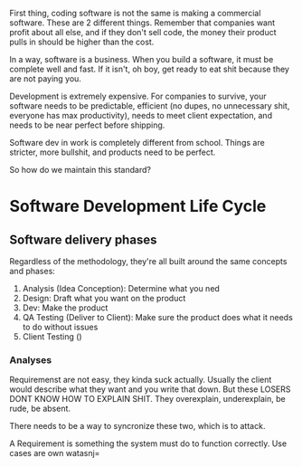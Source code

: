 First thing, coding software is not the same is making a commercial software. These are 2 different things. Remember that companies want profit about all else, and if they don't sell code, the money their product pulls in should be higher than the cost.

In a way, software is a business. When you build a software, it must be complete well and fast. If it isn't, oh boy, get ready to eat shit because they are not paying you. 

Development is extremely expensive. For companies to survive, your software needs to be predictable, efficient (no dupes, no unnecessary shit, everyone has max productivity), needs to meet client expectation, and needs to be near perfect before shipping.

Software dev in work is completely different from school. Things are stricter, more bullshit, and products need to be perfect.

So how do we maintain this standard?
# Software Development Life Cycle
## Software delivery phases
Regardless of the methodology, they're all built around the same concepts and phases:
1. Analysis (Idea Conception): Determine what you ned
2. Design: Draft what you want on the product
3. Dev: Make the product
4. QA Testing (Deliver to Client): Make sure the product does what it needs to do without issues
5. Client Testing ()

### Analyses
Requiremenst are not easy, they kinda suck actually. Usually the client would describe what they want and you write that down. But these LOSERS DONT KNOW HOW TO EXPLAIN SHIT. They overexplain, underexplain, be rude, be absent. 

There needs to be a way to syncronize these two, which is to attack.

A Requirement is something the system must do to function correctly. Use cases are own watasnj=